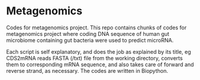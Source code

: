 # Metagenomics
Codes for metagenomics project.
This repo contains chunks of codes for metagenomics project where coding DNA sequence of human gut microbiome containing gut bacteria were used to predict microRNA.

Each script is self explanatory, and does the job as explained by its title, eg CDS2mRNA reads FASTA (/txt) file from the working directory, converts them to corresponding mRNA sequence, and also takes care of forward and reverse strand, as necessary.
The codes are written in Biopython.



